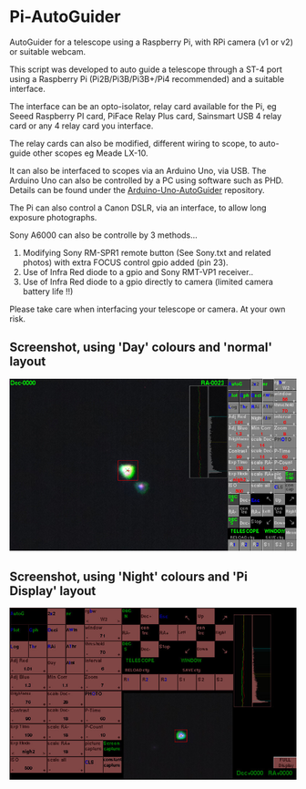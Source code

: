 # Pi-AutoGuider
AutoGuider for a telescope using a Raspberry Pi, with RPi camera (v1 or v2) or suitable webcam.

This script was developed to auto guide a telescope through a ST-4 port using a Raspberry Pi (Pi2B/Pi3B/Pi3B+/Pi4 recommended) 
and a suitable interface.

The interface can be an opto-isolator, relay card available for the Pi, eg Seeed Raspberry PI card, 
PiFace Relay Plus card, Sainsmart USB 4 relay card or any 4 relay card you interface.

The relay cards can also be modified, different wiring to scope, to auto-guide other scopes eg Meade LX-10.

It can also be interfaced to scopes via an Arduino Uno, via USB. 
The Arduino Uno can also be controlled by a PC using software such as PHD. Details can be found under the [Arduino-Uno-AutoGuider](https://github.com/Gordon999/Arduino-Uno-AutoGuider) repository.

The Pi can also control a Canon DSLR, via an interface, to allow long exposure photographs.

Sony A6000 can also be controlle by 3 methods...

1) Modifying Sony RM-SPR1 remote button (See Sony.txt and related photos) with extra FOCUS control gpio added (pin 23). 
2) Use of Infra Red diode to a gpio and Sony RMT-VP1 receiver..
3) Use of Infra Red diode to a gpio directly to camera (limited camera battery life !!)

Please take care when interfacing your telescope or camera. At your own risk.

## Screenshot, using 'Day' colours and 'normal' layout

![screenshot](scr_pic7.jpg)

## Screenshot, using 'Night' colours and 'Pi Display' layout
![screenshot](scr_pic9.jpg)
